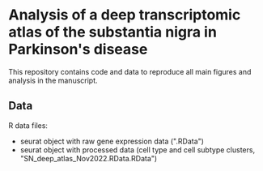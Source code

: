 # Analysis of a deep transcriptomic atlas of the substantia nigra in Parkinson's disease

This repository contains code and data to reproduce all main figures and analysis in the manuscript.

## Data

R data files:

- seurat object with raw gene expression data (".RData")
- seurat object with processed data (cell type and cell subtype clusters, "SN_deep_atlas_Nov2022.RData.RData")




